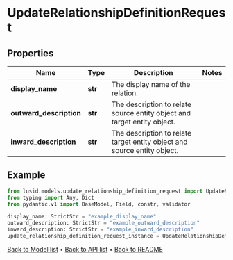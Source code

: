 # UpdateRelationshipDefinitionRequest

## Properties
Name | Type | Description | Notes
------------ | ------------- | ------------- | -------------
**display_name** | **str** | The display name of the relation. | 
**outward_description** | **str** | The description to relate source entity object and target entity object. | 
**inward_description** | **str** | The description to relate target entity object and source entity object. | 
## Example

```python
from lusid.models.update_relationship_definition_request import UpdateRelationshipDefinitionRequest
from typing import Any, Dict
from pydantic.v1 import BaseModel, Field, constr, validator

display_name: StrictStr = "example_display_name"
outward_description: StrictStr = "example_outward_description"
inward_description: StrictStr = "example_inward_description"
update_relationship_definition_request_instance = UpdateRelationshipDefinitionRequest(display_name=display_name, outward_description=outward_description, inward_description=inward_description)

```

[Back to Model list](../README.md#documentation-for-models) &#8226; [Back to API list](../README.md#documentation-for-api-endpoints) &#8226; [Back to README](../README.md)

